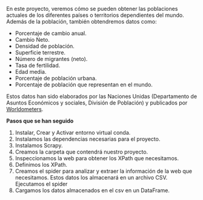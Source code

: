 En este proyecto, veremos cómo se pueden obtener las poblaciones actuales de los diferentes países o territorios dependientes del mundo. Además de la población, también obtendremos datos como:

- Porcentaje de cambio anual.
- Cambio Neto.
- Densidad de población.
- Superficie terrestre.
- Número de migrantes (neto).
- Tasa de fertilidad.
- Edad media.
- Porcentaje de población urbana.
- Porcentaje de población que representan en el mundo.

Estos datos han sido elaborados por las Naciones Unidas (Departamento de Asuntos Económicos y sociales, División de Población) y publicados por [Worldometers](https://www.worldometers.info/).

**Pasos que se han seguido**

1. Instalar, Crear y Activar entorno virtual conda.
2. Instalamos las dependencias necesarias para el proyecto.
3. Instalamos Scrapy.
4. Creamos la carpeta que contendrá nuestro proyecto.
5. Inspeccionamos la web para obtener los XPath que necesitamos.
6. Definimos los XPath.
7. Creamos el spider para analizar y extraer la información de la web que necesitamos. Estos datos los almacenará en un archivo CSV. Ejecutamos el spider
8. Cargamos los datos almacenados en el csv en un DataFrame.
